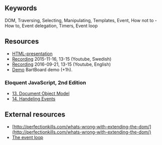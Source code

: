 ## Keywords
DOM, Traversing, Selecting, Manipulating, Templates, Event, How not to - How to, Event delegation, Timers, Event loop

## Resources
- [HTML-presentation](https://rawgit.com/CS-LNU-Learning-Objects/client-side-javascript/master/lectures/02-domevent/index.html)
- [Recording](https://youtu.be/HX1BIeJRu88) 2015-11-16, 13-15 (Youtube, Swedish)
- [Recording](#) 2016-09-21, 13-15 (Youtube, English)
- [Demo](https://youtu.be/I7HJwo98EQE) BartBoard demo (+1h).

### Eloquent JavaScript, 2nd Edition

- [13. Document Object Model](http://eloquentjavascript.net/13_dom.html)
- [14. Handeling Events](http://eloquentjavascript.net/14_event.html)

## External resources
* [http://perfectionkills.com/whats-wrong-with-extending-the-dom/](http://perfectionkills.com/whats-wrong-with-extending-the-dom/)
* [The event loop](https://developer.mozilla.org/en-US/docs/Web/JavaScript/EventLoop)
